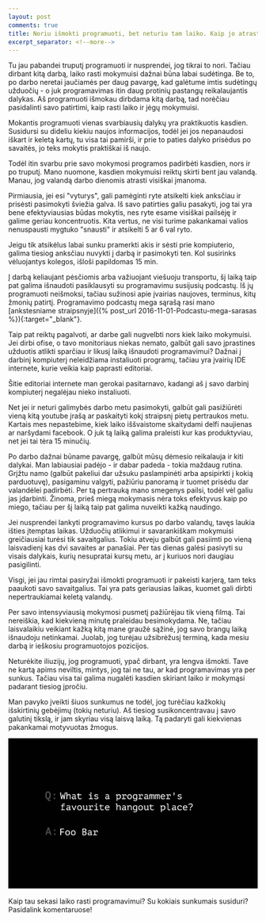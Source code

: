 ```yaml
---
layout: post
comments: true
title: Noriu išmokti programuoti, bet neturiu tam laiko. Kaip jo atrasti?
excerpt_separator: <!--more-->
---
```


Tu jau pabandei truputį programuoti ir nusprendei, jog tikrai to nori. Tačiau dirbant kitą darbą, laiko rasti mokymuisi dažnai būna labai sudėtinga.
Be to, po darbo neretai jaučiamės per daug pavargę, kad galėtume imtis sudėtingų užduočių - o juk programavimas itin daug protinių pastangų reikalaujantis
dalykas. Aš programuoti išmokau dirbdama kitą darbą, tad norėčiau pasidalinti savo patirtimi, kaip rasti laiko ir jėgų mokymuisi.

 <!--more-->

Mokantis programuoti vienas svarbiausių dalykų yra praktikuotis kasdien. Susidursi su dideliu kiekiu naujos informacijos, todėl jei jos nepanaudosi
 iškart ir keletą kartų, tu visa tai pamirši, ir prie to paties dalyko prisėdus po savaitės, jo teks mokytis praktiškai iš naujo.

 Todėl itin svarbu prie savo mokymosi programos padirbėti kasdien, nors ir po truputį. Mano nuomone, kasdien mokymuisi reiktų skirti bent jau
 valandą. Manau, jog valandą darbo dienomis atrasti visiškai įmanoma.

 Pirmiausia, jei esi "vyturys", gali pamėginti ryte atsikelti kiek anksčiau ir prisėsti pasimokyti šviežia galva. Iš savo patirties galiu pasakyti,
 jog tai yra bene efektyviausias būdas mokytis, nes ryte esame visiškai pailsėję ir galime geriau koncentruotis. Kita vertus, ne visi turime
 pakankamai valios nenuspausti mygtuko "snausti" ir atsikelti 5 ar 6 val ryto.

 Jeigu tik atsikėlus labai sunku pramerkti akis ir sėsti prie kompiuterio, galima tiesiog anksčiau nuvykti į darbą ir pasimokyti ten. Kol susirinks
 vėluojantys kolegos, išloši papildomas 15 min.

 Į darbą keliaujant pėsčiomis arba važiuojant viešuoju transportu, šį laiką taip pat galima išnaudoti pasiklausyti su programavimu susijusių
  podcastų. Iš jų programuoti neišmoksi, tačiau sužinosi apie įvairias naujoves, terminus, kitų žmonių patirtį. Programavimo podcastų mega sąrašą
  rasi mano [ankstesniame straipsnyje]({% post_url 2016-11-01-Podcastu-mega-sarasas %}){:target="_blank"}.

Taip pat reiktų pagalvoti, ar darbe gali nugvelbti nors kiek laiko mokymuisi. Jei dirbi ofise, o tavo monitoriaus niekas nemato, galbūt gali
savo įprastines užduotis atlikti sparčiau ir likusį laiką išnaudoti programavimui? Dažnai į darbinį kompiuterį neleidžiama instaliuoti programų,
tačiau yra įvairių IDE internete, kurie veikia kaip paprasti editoriai.

Šitie editoriai internete man gerokai pasitarnavo, kadangi aš į savo darbinį kompiuterį negalėjau nieko instaliuoti.

Net jei ir neturi galimybės darbo metu pasimokyti, galbūt gali pasižiūrėti vieną kitą youtube įrašą ar paskaityti kokį straipsnį pietų pertraukos metu.
Kartais mes nepastebime, kiek laiko iššvaistome skaitydami delfi naujienas ar naršydami facebook. O juk tą laiką galima praleisti kur kas produktyviau, net
jei tai tėra 15 minučių.

Po darbo dažnai būname pavargę, galbūt mūsų dėmesio reikalauja ir kiti dalykai. Man labiausiai padėjo - ir dabar padeda - tokia maždaug rutina.
Grįžtu namo (galbūt pakeliui dar užsuku paslampinėti arba apsipirkti į kokią parduotuvę), pasigaminu valgyti, pažiūriu panoramą ir tuomet
prisėdu dar valandėlei padirbėti. Per tą pertrauką mano smegenys pailsi, todėl vėl galiu jas įdarbinti. Žinoma, prieš miegą mokymasis nėra toks
efektyvus kaip po miego, tačiau per šį laiką taip pat galima nuveikti kažką naudingo.

Jei nusprendei lankyti programavimo kursus po darbo valandų, tavęs laukia išties įtemptas laikas. Užduočių atlikimui ir savarankiškam mokymuisi
greičiausiai turėsi tik savaitgalius. Tokiu atveju galbūt gali pasiimti po vieną laisvadienį kas dvi savaites ar panašiai. Per tas dienas galėsi
pasivyti su visais dalykais, kurių nesupratai kursų metu, ar į kuriuos nori daugiau pasigilinti.

Visgi, jei jau rimtai pasiryžai išmokti programuoti ir pakeisti karjerą, tam teks paaukoti savo savaitgalius. Tai yra pats geriausias laikas, kuomet
gali dirbti nepertraukiamai keletą valandų.

Per savo intensyviausią mokymosi pusmetį pažiūrėjau tik vieną filmą. Tai nereiškia, kad kiekvieną minutę praleidau besimokydama. Ne, tačiau
laisvalaikiu veikiant kažką kitą mane graužė sąžinė, jog savo brangų laiką išnaudoju netinkamai. Juolab, jog turėjau užsibrėžusį terminą, kada
mesiu darbą ir ieškosiu programuotojos pozicijos.

Neturėkite iliuzijų, jog programuoti, ypač dirbant, yra lengva išmokti. Tave ne kartą apims neviltis, mintys, jog tai ne tau, ar kad programavimas
yra per sunkus. Tačiau visa tai galima nugalėti kasdien skiriant laiko ir mokymąsi padarant tiesiog įpročiu.

Man pavyko įveikti šiuos sunkumus ne todėl, jog turėčiau kažkokių išskirtinių gebėjimų (tokių neturiu). Aš tiesiog susikoncentravau į savo galutinį tikslą, ir
jam skyriau visą laisvą laiką. Tą padaryti gali kiekvienas pakankamai motyvuotas žmogus.

![Foo-bar-joke](/assets/joke-foo-bar.jpg)

Kaip tau sekasi laiko rasti programavimui? Su kokiais sunkumais susiduri? Pasidalink komentaruose!
